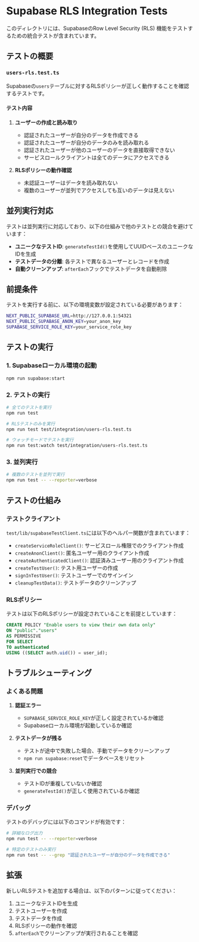# Supabase RLS Integration Tests

このディレクトリには、SupabaseのRow Level Security (RLS) 機能をテストするための統合テストが含まれています。

## テストの概要

### `users-rls.test.ts`

Supabaseの`users`テーブルに対するRLSポリシーが正しく動作することを確認するテストです。

#### テスト内容

1. **ユーザーの作成と読み取り**
   - 認証されたユーザーが自分のデータを作成できる
   - 認証されたユーザーが自分のデータのみを読み取れる
   - 認証されたユーザーが他のユーザーのデータを直接取得できない
   - サービスロールクライアントは全てのデータにアクセスできる

2. **RLSポリシーの動作確認**
   - 未認証ユーザーはデータを読み取れない
   - 複数のユーザーが並列でアクセスしても互いのデータは見えない

## 並列実行対応

テストは並列実行に対応しており、以下の仕組みで他のテストとの競合を避けています：

- **ユニークなテストID**: `generateTestId()`を使用してUUIDベースのユニークなIDを生成
- **テストデータの分離**: 各テストで異なるユーザーとレコードを作成
- **自動クリーンアップ**: `afterEach`フックでテストデータを自動削除

## 前提条件

テストを実行する前に、以下の環境変数が設定されている必要があります：

```bash
NEXT_PUBLIC_SUPABASE_URL=http://127.0.0.1:54321
NEXT_PUBLIC_SUPABASE_ANON_KEY=your_anon_key
SUPABASE_SERVICE_ROLE_KEY=your_service_role_key
```

## テストの実行

### 1. Supabaseローカル環境の起動

```bash
npm run supabase:start
```

### 2. テストの実行

```bash
# 全てのテストを実行
npm run test

# RLSテストのみを実行
npm run test test/integration/users-rls.test.ts

# ウォッチモードでテストを実行
npm run test:watch test/integration/users-rls.test.ts
```

### 3. 並列実行

```bash
# 複数のテストを並列で実行
npm run test -- --reporter=verbose
```

## テストの仕組み

### テストクライアント

`test/lib/supabaseTestClient.ts`には以下のヘルパー関数が含まれています：

- `createServiceRoleClient()`: サービスロール権限でのクライアント作成
- `createAnonClient()`: 匿名ユーザー用のクライアント作成
- `createAuthenticatedClient()`: 認証済みユーザー用のクライアント作成
- `createTestUser()`: テスト用ユーザーの作成
- `signInTestUser()`: テストユーザーでのサインイン
- `cleanupTestData()`: テストデータのクリーンアップ

### RLSポリシー

テストは以下のRLSポリシーが設定されていることを前提としています：

```sql
CREATE POLICY "Enable users to view their own data only"
ON "public"."users"
AS PERMISSIVE
FOR SELECT
TO authenticated
USING ((SELECT auth.uid()) = user_id);
```

## トラブルシューティング

### よくある問題

1. **認証エラー**
   - `SUPABASE_SERVICE_ROLE_KEY`が正しく設定されているか確認
   - Supabaseローカル環境が起動しているか確認

2. **テストデータが残る**
   - テストが途中で失敗した場合、手動でデータをクリーンアップ
   - `npm run supabase:reset`でデータベースをリセット

3. **並列実行での競合**
   - テストIDが重複していないか確認
   - `generateTestId()`が正しく使用されているか確認

### デバッグ

テストのデバッグには以下のコマンドが有効です：

```bash
# 詳細なログ出力
npm run test -- --reporter=verbose

# 特定のテストのみ実行
npm run test -- --grep "認証されたユーザーが自分のデータを作成できる"
```

## 拡張

新しいRLSテストを追加する場合は、以下のパターンに従ってください：

1. ユニークなテストIDを生成
2. テストユーザーを作成
3. テストデータを作成
4. RLSポリシーの動作を確認
5. `afterEach`でクリーンアップが実行されることを確認
